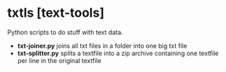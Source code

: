 # txtls [text-tools]
Python scripts to do stuff with text data.

- **txt-joiner.py** joins all txt files in a folder into one big txt file
- **txt-splitter.py** splits a textfile into a zip archive containing one textfile per line in the original textfile